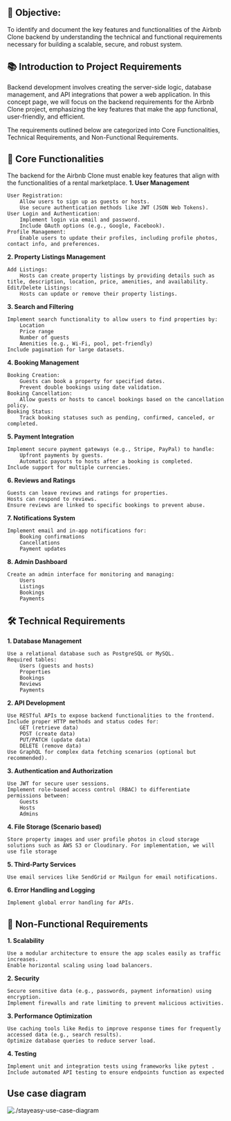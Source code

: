 ## 🎯 Objective:

To identify and document the key features and functionalities of the Airbnb Clone backend by understanding the technical and functional requirements necessary for building a scalable, secure, and robust system.

## 📚 Introduction to Project Requirements

Backend development involves creating the server-side logic, database management, and API integrations that power a web application. In this concept page, we will focus on the backend requirements for the Airbnb Clone project, emphasizing the key features that make the app functional, user-friendly, and efficient.

The requirements outlined below are categorized into Core Functionalities, Technical Requirements, and Non-Functional Requirements.
## 🔑 Core Functionalities

The backend for the Airbnb Clone must enable key features that align with the functionalities of a rental marketplace.
**1. User Management**

    User Registration:
        Allow users to sign up as guests or hosts.
        Use secure authentication methods like JWT (JSON Web Tokens).
    User Login and Authentication:
        Implement login via email and password.
        Include OAuth options (e.g., Google, Facebook).
    Profile Management:
        Enable users to update their profiles, including profile photos, contact info, and preferences.

**2. Property Listings Management**

    Add Listings:
        Hosts can create property listings by providing details such as title, description, location, price, amenities, and availability.
    Edit/Delete Listings:
        Hosts can update or remove their property listings.

**3. Search and Filtering**

    Implement search functionality to allow users to find properties by:
        Location
        Price range
        Number of guests
        Amenities (e.g., Wi-Fi, pool, pet-friendly)
    Include pagination for large datasets.

**4. Booking Management**

    Booking Creation:
        Guests can book a property for specified dates.
        Prevent double bookings using date validation.
    Booking Cancellation:
        Allow guests or hosts to cancel bookings based on the cancellation policy.
    Booking Status:
        Track booking statuses such as pending, confirmed, canceled, or completed.

**5. Payment Integration**

    Implement secure payment gateways (e.g., Stripe, PayPal) to handle:
        Upfront payments by guests.
        Automatic payouts to hosts after a booking is completed.
    Include support for multiple currencies.

**6. Reviews and Ratings**

    Guests can leave reviews and ratings for properties.
    Hosts can respond to reviews.
    Ensure reviews are linked to specific bookings to prevent abuse.

**7. Notifications System**

    Implement email and in-app notifications for:
        Booking confirmations
        Cancellations
        Payment updates

**8. Admin Dashboard**

    Create an admin interface for monitoring and managing:
        Users
        Listings
        Bookings
        Payments

## 🛠️ Technical Requirements

**1. Database Management**

    Use a relational database such as PostgreSQL or MySQL.
    Required tables:
        Users (guests and hosts)
        Properties
        Bookings
        Reviews
        Payments

**2. API Development**

    Use RESTful APIs to expose backend functionalities to the frontend.
    Include proper HTTP methods and status codes for:
        GET (retrieve data)
        POST (create data)
        PUT/PATCH (update data)
        DELETE (remove data)
    Use GraphQL for complex data fetching scenarios (optional but recommended).

**3. Authentication and Authorization**

    Use JWT for secure user sessions.
    Implement role-based access control (RBAC) to differentiate permissions between:
        Guests
        Hosts
        Admins

**4. File Storage (Scenario based)**

    Store property images and user profile photos in cloud storage solutions such as AWS S3 or Cloudinary. For implementation, we will use file storage

**5. Third-Party Services**

    Use email services like SendGrid or Mailgun for email notifications.

**6. Error Handling and Logging**

    Implement global error handling for APIs.

## 🚀 Non-Functional Requirements
**1. Scalability**

    Use a modular architecture to ensure the app scales easily as traffic increases.
    Enable horizontal scaling using load balancers.

**2. Security**

    Secure sensitive data (e.g., passwords, payment information) using encryption.
    Implement firewalls and rate limiting to prevent malicious activities.

**3. Performance Optimization**

    Use caching tools like Redis to improve response times for frequently accessed data (e.g., search results).
    Optimize database queries to reduce server load.

**4. Testing**

    Implement unit and integration tests using frameworks like pytest .
    Include automated API testing to ensure endpoints function as expected
    
## Use case diagram
![./stayeasy-use-case-diagram](./stayeasy-use-case-diagram.jpg)
    
